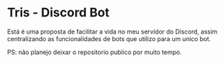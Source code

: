 # Tris - Discord Bot

Está é uma proposta de facilitar a vida no meu servidor do Discord, assim centralizando as funcionalidades de bots que utilizo para um unico bot.

PS: não planejo deixar o repositorio publico por muito tempo.
